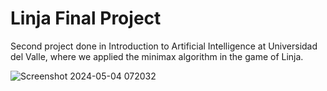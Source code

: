 # Linja Final Project
Second project done in Introduction to Artificial Intelligence at Universidad del Valle, where we applied the minimax algorithm in the game of Linja.

![Screenshot 2024-05-04 072032](https://github.com/Kahyberth/IA-Project2/assets/69069500/c614c1c2-f8ae-481c-9d35-f77b3ca05ecf)
